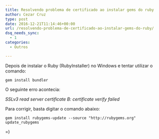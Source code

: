 ```yaml
---
title: Resolvendo problema de certificado ao instalar gems do ruby
author: Cezar Cruz
type: post
date: 2016-12-21T11:14:46+00:00
url: /resolvendo-problema-de-certificado-ao-instalar-gems-do-ruby/
dsq_needs_sync:
  - 1
categories:
  - Outros

---
```

Depois de instalar o Ruby (RubyInstaller) no Windows e tentar utilizar o comando:
  
`gem install bundler`
  
O seguinte erro acontecia:
  
_SSLv3 read server certificate B: certificate verify failed_

Para corrigir, basta digitar o comando abaixo:
  
`gem install rubygems-update --source "http://rubygems.org" update_rubygems`
  
=)